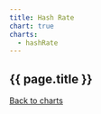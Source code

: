 ```yaml
---
title: Hash Rate
chart: true
charts:
  - hashRate
---
```


<h2>{{ page.title }}</h2>

<canvas id="hash-rate-chart" class="chart" height="150" style="width:100%;"></canvas>

<a href="{{ site.baseurl }}/{{ page.lang }}/charts">Back to charts</a>
